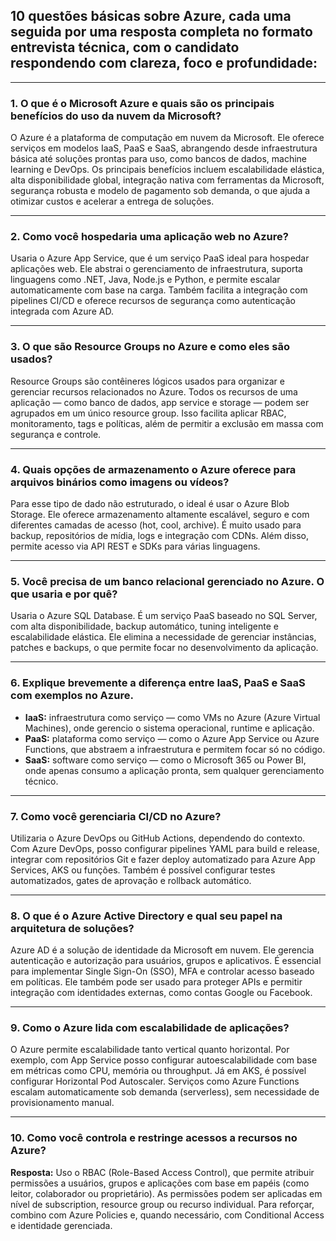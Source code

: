 ## **10 questões básicas sobre Azure**, cada uma seguida por uma **resposta completa no formato entrevista técnica**, com o candidato respondendo com clareza, foco e profundidade:

---

### 1. **O que é o Microsoft Azure e quais são os principais benefícios do uso da nuvem da Microsoft?**

O Azure é a plataforma de computação em nuvem da Microsoft. Ele oferece serviços em modelos IaaS, PaaS e SaaS, abrangendo desde infraestrutura básica até soluções prontas para uso, como bancos de dados, machine learning e DevOps.
Os principais benefícios incluem escalabilidade elástica, alta disponibilidade global, integração nativa com ferramentas da Microsoft, segurança robusta e modelo de pagamento sob demanda, o que ajuda a otimizar custos e acelerar a entrega de soluções.

---

### 2. **Como você hospedaria uma aplicação web no Azure?**

Usaria o Azure App Service, que é um serviço PaaS ideal para hospedar aplicações web. Ele abstrai o gerenciamento de infraestrutura, suporta linguagens como .NET, Java, Node.js e Python, e permite escalar automaticamente com base na carga. Também facilita a integração com pipelines CI/CD e oferece recursos de segurança como autenticação integrada com Azure AD.

---

### 3. **O que são Resource Groups no Azure e como eles são usados?**

Resource Groups são contêineres lógicos usados para organizar e gerenciar recursos relacionados no Azure. Todos os recursos de uma aplicação — como banco de dados, app service e storage — podem ser agrupados em um único resource group. Isso facilita aplicar RBAC, monitoramento, tags e políticas, além de permitir a exclusão em massa com segurança e controle.

---

### 4. **Quais opções de armazenamento o Azure oferece para arquivos binários como imagens ou vídeos?**

Para esse tipo de dado não estruturado, o ideal é usar o Azure Blob Storage. Ele oferece armazenamento altamente escalável, seguro e com diferentes camadas de acesso (hot, cool, archive). É muito usado para backup, repositórios de mídia, logs e integração com CDNs. Além disso, permite acesso via API REST e SDKs para várias linguagens.

---

### 5. **Você precisa de um banco relacional gerenciado no Azure. O que usaria e por quê?**

Usaria o Azure SQL Database. É um serviço PaaS baseado no SQL Server, com alta disponibilidade, backup automático, tuning inteligente e escalabilidade elástica. Ele elimina a necessidade de gerenciar instâncias, patches e backups, o que permite focar no desenvolvimento da aplicação.

---

### 6. **Explique brevemente a diferença entre IaaS, PaaS e SaaS com exemplos no Azure.**


* **IaaS:** infraestrutura como serviço — como VMs no Azure (Azure Virtual Machines), onde gerencio o sistema operacional, runtime e aplicação.
* **PaaS:** plataforma como serviço — como o Azure App Service ou Azure Functions, que abstraem a infraestrutura e permitem focar só no código.
* **SaaS:** software como serviço — como o Microsoft 365 ou Power BI, onde apenas consumo a aplicação pronta, sem qualquer gerenciamento técnico.

---

### 7. **Como você gerenciaria CI/CD no Azure?**

Utilizaria o Azure DevOps ou GitHub Actions, dependendo do contexto. Com Azure DevOps, posso configurar pipelines YAML para build e release, integrar com repositórios Git e fazer deploy automatizado para Azure App Services, AKS ou funções. Também é possível configurar testes automatizados, gates de aprovação e rollback automático.

---

### 8. **O que é o Azure Active Directory e qual seu papel na arquitetura de soluções?**

Azure AD é a solução de identidade da Microsoft em nuvem. Ele gerencia autenticação e autorização para usuários, grupos e aplicativos. É essencial para implementar Single Sign-On (SSO), MFA e controlar acesso baseado em políticas. Ele também pode ser usado para proteger APIs e permitir integração com identidades externas, como contas Google ou Facebook.

---

### 9. **Como o Azure lida com escalabilidade de aplicações?**

O Azure permite escalabilidade tanto vertical quanto horizontal. Por exemplo, com App Service posso configurar autoescalabilidade com base em métricas como CPU, memória ou throughput. Já em AKS, é possível configurar Horizontal Pod Autoscaler. Serviços como Azure Functions escalam automaticamente sob demanda (serverless), sem necessidade de provisionamento manual.

---

### 10. **Como você controla e restringe acessos a recursos no Azure?**

**Resposta:**
Uso o RBAC (Role-Based Access Control), que permite atribuir permissões a usuários, grupos e aplicações com base em papéis (como leitor, colaborador ou proprietário). As permissões podem ser aplicadas em nível de subscription, resource group ou recurso individual. Para reforçar, combino com Azure Policies e, quando necessário, com Conditional Access e identidade gerenciada.